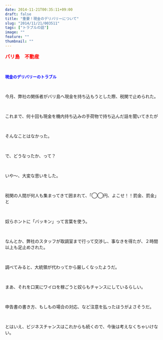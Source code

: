 ```yaml
---
date: 2014-11-21T00:35:11+09:00
draft: false
title: "重要！現金のデリバリーについて"
slug: "2014/11/21/003511"
tags: ["トラブルの話"]
image: ""
feature: ""
thumbnail: ""
---
```

<p><font color="#ff0000" size="3"><strong>バリ島　不動産</strong></font></p><br/><p><font color="#0000ff" size="2"><strong>現金のデリバリーのトラブル</strong></font></p><br/><p>今月、弊社の関係者がバリ島へ現金を持ち込もうとした際、税関で止められた。</p><br/><p>これまで、何十回も現金を機内持ち込みの手荷物で持ち込んだ話を聞いてきたが</p><br/><p>そんなことはなかった。</p><br/><p>で、どうなったか、って？</p><br/><p>いや～、大変な思いをした。</p><br/><p>税関の人間が何人も集まってきて囲まれて、「◯◯円、よこせ！！罰金、罰金」と</p><br/><p>奴らホントに「バッキン」って言葉を使う。</p><br/><p>なんとか、弊社のスタッフが取調室まで行って交渉し、事なきを得たが、２時間以上も足止めされた。</p><br/><p>調べてみると、大統領が代わってから厳しくなったようだ。</p><br/><p>まあ、それを口実にワイロを稼ごうと奴らもチャンスにしているらしい。</p><br/><p>申告書の書き方、もしもの場合の対応、など注意を払ったほうがよさそうだ。</p><br/><p>とはいえ、ビジネスチャンスはこれからも続くので、今後は考えなくちゃいけない。</p><br/><br/>

